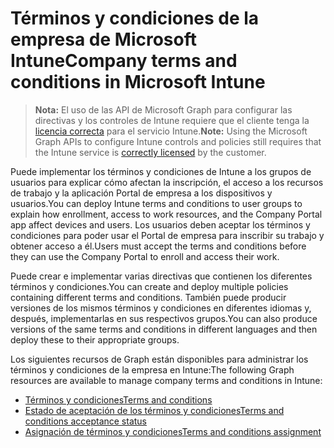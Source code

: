 # <a name="company-terms-and-conditions-in-microsoft-intune"></a><span data-ttu-id="aa97d-101">Términos y condiciones de la empresa de Microsoft Intune</span><span class="sxs-lookup"><span data-stu-id="aa97d-101">Company terms and conditions in Microsoft Intune</span></span>

> <span data-ttu-id="aa97d-102">**Nota:** El uso de las API de Microsoft Graph para configurar las directivas y los controles de Intune requiere que el cliente tenga la [licencia correcta](https://www.microsoft.com/en-us/cloud-platform/microsoft-intune-pricing) para el servicio Intune.</span><span class="sxs-lookup"><span data-stu-id="aa97d-102">**Note:** Using the Microsoft Graph APIs to configure Intune controls and policies still requires that the Intune service is [correctly licensed](https://www.microsoft.com/en-us/cloud-platform/microsoft-intune-pricing) by the customer.</span></span>

<span data-ttu-id="aa97d-103">Puede implementar los términos y condiciones de Intune a los grupos de usuarios para explicar cómo afectan la inscripción, el acceso a los recursos de trabajo y la aplicación Portal de empresa a los dispositivos y usuarios.</span><span class="sxs-lookup"><span data-stu-id="aa97d-103">You can deploy Intune terms and conditions to user groups to explain how enrollment, access to work resources, and the Company Portal app affect devices and users.</span></span> <span data-ttu-id="aa97d-104">Los usuarios deben aceptar los términos y condiciones para poder usar el Portal de empresa para inscribir su trabajo y obtener acceso a él.</span><span class="sxs-lookup"><span data-stu-id="aa97d-104">Users must accept the terms and conditions before they can use the Company Portal to enroll and access their work.</span></span>

<span data-ttu-id="aa97d-105">Puede crear e implementar varias directivas que contienen los diferentes términos y condiciones.</span><span class="sxs-lookup"><span data-stu-id="aa97d-105">You can create and deploy multiple policies containing different terms and conditions.</span></span> <span data-ttu-id="aa97d-106">También puede producir versiones de los mismos términos y condiciones en diferentes idiomas y, después, implementarlas en sus respectivos grupos.</span><span class="sxs-lookup"><span data-stu-id="aa97d-106">You can also produce versions of the same terms and conditions in different languages and then deploy these to their appropriate groups.</span></span>

<span data-ttu-id="aa97d-107">Los siguientes recursos de Graph están disponibles para administrar los términos y condiciones de la empresa en Intune:</span><span class="sxs-lookup"><span data-stu-id="aa97d-107">The following Graph resources are available to manage company terms and conditions in Intune:</span></span>

- [<span data-ttu-id="aa97d-108">Términos y condiciones</span><span class="sxs-lookup"><span data-stu-id="aa97d-108">Terms and conditions</span></span>](intune_companyterms_termsandconditions.md)
- [<span data-ttu-id="aa97d-109">Estado de aceptación de los términos y condiciones</span><span class="sxs-lookup"><span data-stu-id="aa97d-109">Terms and conditions acceptance status</span></span>](intune_companyterms_termsandconditionsacceptancestatus.md)
- [<span data-ttu-id="aa97d-110">Asignación de términos y condiciones</span><span class="sxs-lookup"><span data-stu-id="aa97d-110">Terms and conditions assignment</span></span>](intune_companyterms_termsandconditionsassignment.md)
